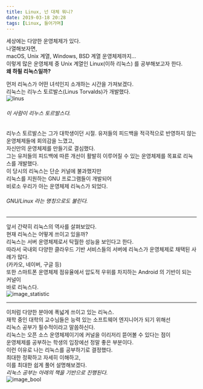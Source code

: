 ```yaml
---
title: Linux, 넌 대체 뭐니?
date: 2019-03-18 20:28
tags: [Linux, 들어가며]
---
```

  
세상에는 다양한 운영체제가 있다.  
나열해보자면,  
macOS, Unix 계열, Windows, BSD 계열 운영체제까지...  
이렇게 많은 운영체제 중 Unix 계열인 Linux(이하 리눅스) 를 공부해보고자 한다.  
**왜 하필 리눅스일까?**  

<!--more-->
  
먼저 리눅스가 어떤 녀석인지 소개하는 시간을 가져보겠다.  
리눅스는 리누스 토르발스(Linus Torvalds)가 개발했다.  
![linus](https://user-images.githubusercontent.com/17706039/54683925-477a9f80-4b56-11e9-9677-ecf67c10e071.png)
###### 이 사람이 리누스 토르발스다.
리누스 토르발스는 그가 대학생이던 시절. 
유저들의 피드백을 적극적으로 반영하지 않는 운영체제들에 회의감을 느꼈고,  
자신만의 운영체제를 만들기로 결심했다.  
그는 유저들의 피드백에 따른 개선이 활발히 이루어질 수 있는 운영체제를 목표로 리눅스를 개발했다.  
이 당시의 리눅스는 단순 커널에 불과했지만  
리눅스를 지원하는 GNU 프로그램들이 개발되어  
비로소 우리가 아는 운영체제 리눅스가 되었다.  
###### GNU/Linux 라는 명칭으로도 불린다.  
  
---
  
앞서 간략히 리눅스의 역사를 살펴보았다.  
현재 리눅스는 어떻게 쓰이고 있을까?  
리눅스는 서버 운영체제로서 탁월한 성능을 보인다고 한다.  
따라서 국내외 다양한 클라우드 기반 서비스들의 서버에 리눅스가 운영체제로 채택된 사례가 많다.  
(카카오, 네이버, 구글 등)  
또한 스마트폰 운영체제 점유율에서 압도적 우위를 차지하는 Android 의 기반이 되는 커널이  
바로 리눅스다.  
![image_statistic](https://github.com/JmirY/jmiry.github.io/tree/master/assets/images/2019-03-20/statistic.png)  

---
  
이처럼 다양한 분야에 폭넓게 쓰이고 있는 리눅스.  
재학 중인 대학의 교수님들은 능력 있는 소프트웨어 엔지니어가 되기 위해선  
리눅스 공부가 필수적이라고 말씀하신다.  
리눅스는 오픈 소스 운영체제이기에 커널을 이리저리 뜯어볼 수 있다는 점이  
운영체제를 공부하는 학생의 입장에선 정말 좋은 부분이다.  
이런 이유로 나는 리눅스를 공부하기로 결정했다.  
최대한 정확하고 자세히 이해하고,  
이를 최대한 쉽게 풀어 설명해보겠다.  
*리눅스 공부는 아래의 책을 기반으로 진행된다.*  
![image_bool](https://github.com/JmirY/jmiry.github.io/tree/master/assets/images/2019-03-20/book.png)
